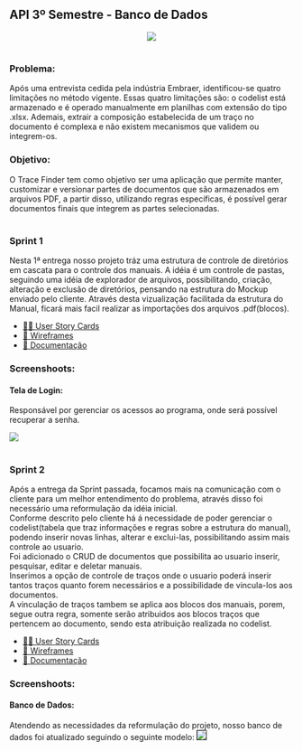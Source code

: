 ## API 3º Semestre - Banco de Dados

<p align="center"> <img src="https://user-images.githubusercontent.com/18652465/111547833-88631a00-8758-11eb-863c-ccf1e6e93f39.png"> </p>

<h1></h1> 

### Problema:
Após uma entrevista cedida pela indústria Embraer, identificou-se quatro limitações no método vigente. Essas quatro limitações são: o codelist está armazenado e é operado manualmente em planilhas com extensão do tipo .xlsx. Ademais, extrair a composição estabelecida de um traço no documento é complexa e não existem mecanismos que validem ou integrem-os. 

### Objetivo:
 O Trace Finder tem como objetivo ser uma aplicação que permite manter, customizar e versionar partes de documentos que são armazenados em arquivos PDF, a partir disso, utilizando regras específicas, é possível gerar documentos finais que integrem as partes selecionadas.

<h1> </h1>

### Sprint 1
Nesta 1ª entrega nosso projeto tráz uma estrutura de controle de diretórios em cascata para o controle dos manuais. A idéia é um controle de pastas, seguindo uma idéia de explorador de arquivos, possibilitando, criação, alteração e exclusão de diretórios, pensando na estrutura do Mockup enviado pelo cliente. Através desta vizualização facilitada da estrutura do Manual, ficará mais facil realizar as importações dos arquivos .pdf(blocos).

- [👨‍💻 User Story Cards](https://github.com/MaXximiles/API-3SEM/tree/main/User%20Story%20Cards)
- [📏 Wireframes](https://github.com/MaXximiles/API-3SEM/tree/main/Wireframes)
- [📃 Documentação](https://github.com/MaXximiles/API-3SEM/tree/main/Documenta%C3%A7%C3%A3o)
### Screenshoots:


#### Tela de Login:
Responsável por gerenciar os acessos ao programa, onde será possível recuperar a senha.

![](https://user-images.githubusercontent.com/68132461/114922109-b001dc80-9e01-11eb-9105-130a95335747.png)
<h1> </h1>


<h1> </h1>




### Sprint 2
Após a entrega da Sprint passada, focamos mais na comunicação com o cliente para um melhor entendimento do problema, através disso foi necessário uma reformulação da idéia inicial.<br>
  Conforme descrito pelo cliente há á necessidade de poder gerenciar o codelist(tabela que traz informações e regras sobre a estrutura do manual), podendo inserir novas linhas, alterar e exclui-las, possibilitando assim mais controle ao usuario.<br>
  Foi adicionado o CRUD de documentos que possibilita ao usuario inserir, pesquisar, editar e deletar manuais. <br>
  Inserimos a opção de controle de traços onde o usuario poderá inserir tantos traços quanto forem necessários e a possibilidade de vincula-los aos documentos.<br>
  A vinculação de traços tambem se aplica aos blocos dos manuais, porem, segue outra regra, somente serão atribuidos aos blocos traços que pertencem ao documento, sendo esta atribuição realizada no codelist.<br>
  
 
- [👨‍💻 User Story Cards](https://github.com/MaXximiles/API-3SEM/tree/main/User%20Story%20Cards)
- [📏 Wireframes](https://github.com/MaXximiles/API-3SEM/tree/main/Wireframes)
- [📃 Documentação](https://github.com/MaXximiles/API-3SEM/tree/main/Documenta%C3%A7%C3%A3o)

### Screenshoots:
#### Banco de Dados:
 Atendendo as necessidades da reformulação do projeto, nosso banco de dados foi atualizado seguindo o seguinte modelo:
<img src=https://user-images.githubusercontent.com/18652465/115090209-a86a3280-9eea-11eb-9f20-b9238a84cced.jpeg border=1 />



<h1> </h1>

